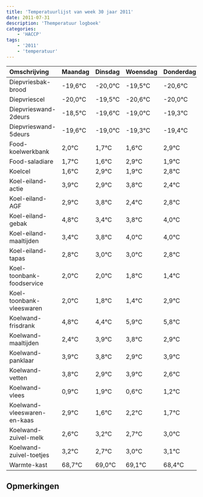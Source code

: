 ```yaml
---
title: 'Temperatuurlijst van week 30 jaar 2011'
date: 2011-07-31
description: 'Themperatuur logboek'
categories:
    - 'HACCP'
tags:
    - '2011'
    - 'temperatuur'
---
```

|Omschrijving|Maandag|Dinsdag|Woensdag|Donderdag|Vrijdag|Zaterdag|Zondag|
|:---|:---|:---|:---|:---|:---|:---|:---|
|Diepvriesbak-brood|-19,6°C|-20,0°C|-19,5°C|-20,6°C|-20,0°C|-20,3°C|-20,4°C|
|Diepvriescel|-20,0°C|-19,5°C|-20,6°C|-20,0°C|-20,3°C|-20,4°C|-19,1°C|
|Diepvrieswand-2deurs|-18,5°C|-19,6°C|-19,0°C|-19,3°C|-19,4°C|-18,1°C|-19,1°C|
|Diepvrieswand-5deurs|-19,6°C|-19,0°C|-19,3°C|-19,4°C|-18,1°C|-19,1°C|-18,2°C|
|Food-koelwerkbank|2,0°C|1,7°C|1,6°C|2,9°C|1,9°C|2,8°C|1,4°C|
|Food-saladiare|1,7°C|1,6°C|2,9°C|1,9°C|2,8°C|1,4°C|1,8°C|
|Koelcel|1,6°C|2,9°C|1,9°C|2,8°C|1,4°C|1,8°C|2,0°C|
|Koel-eiland-actie|3,9°C|2,9°C|3,8°C|2,4°C|2,8°C|3,0°C|3,0°C|
|Koel-eiland-AGF|2,9°C|3,8°C|2,4°C|2,8°C|3,0°C|3,0°C|2,8°C|
|Koel-eiland-gebak|4,8°C|3,4°C|3,8°C|4,0°C|4,0°C|3,8°C|3,4°C|
|Koel-eiland-maaltijden|3,4°C|3,8°C|4,0°C|4,0°C|3,8°C|3,4°C|4,9°C|
|Koel-eiland-tapas|2,8°C|3,0°C|3,0°C|2,8°C|2,4°C|3,9°C|3,8°C|
|Koel-toonbank-foodservice|2,0°C|2,0°C|1,8°C|1,4°C|2,9°C|2,8°C|1,9°C|
|Koel-toonbank-vleeswaren|2,0°C|1,8°C|1,4°C|2,9°C|2,8°C|1,9°C|2,9°C|
|Koelwand-frisdrank|4,8°C|4,4°C|5,9°C|5,8°C|4,9°C|5,9°C|4,6°C|
|Koelwand-maaltijden|2,4°C|3,9°C|3,8°C|2,9°C|3,9°C|2,6°C|3,2°C|
|Koelwand-panklaar|3,9°C|3,8°C|2,9°C|3,9°C|2,6°C|3,2°C|2,7°C|
|Koelwand-vetten|3,8°C|2,9°C|3,9°C|2,6°C|3,2°C|2,7°C|3,0°C|
|Koelwand-vlees|0,9°C|1,9°C|0,6°C|1,2°C|0,7°C|1,0°C|1,1°C|
|Koelwand-vleeswaren-en-kaas|2,9°C|1,6°C|2,2°C|1,7°C|2,0°C|2,1°C|1,4°C|
|Koelwand-zuivel-melk|2,6°C|3,2°C|2,7°C|3,0°C|3,1°C|2,4°C|2,2°C|
|Koelwand-zuivel-toetjes|3,2°C|2,7°C|3,0°C|3,1°C|2,4°C|2,2°C|3,5°C|
|Warmte-kast|68,7°C|69,0°C|69,1°C|68,4°C|68,2°C|69,5°C|69,0°C|

## Opmerkingen


